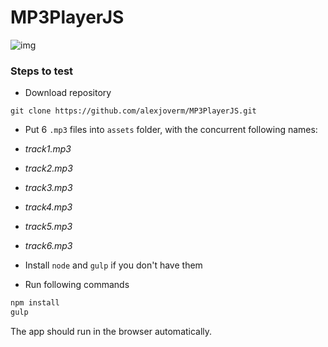 # MP3PlayerJS

![img](https://github.com/alexjoverm/MP3PlayerJS/blob/master/screenshot.png)

### Steps to test

* Download repository

```
git clone https://github.com/alexjoverm/MP3PlayerJS.git
```

* Put 6 `.mp3` files into `assets` folder, with the concurrent following names: 
 * *track1.mp3*
 * *track2.mp3*
 * *track3.mp3*
 * *track4.mp3*
 * *track5.mp3*
 * *track6.mp3*

* Install `node` and `gulp` if you don't have them
* Run following commands

```bash
npm install 
gulp
```

The app should run in the browser automatically.